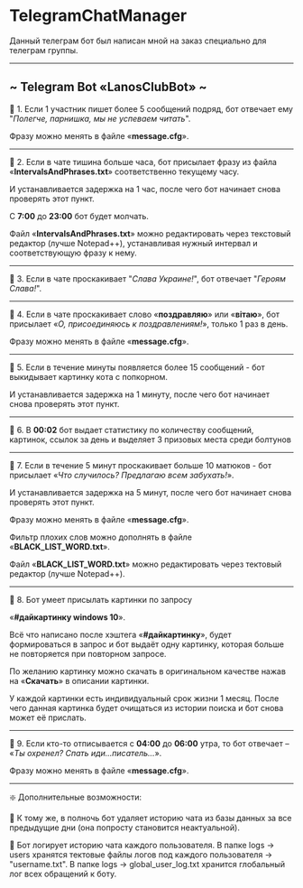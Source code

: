 # TelegramChatManager

Данный телеграм бот был написан мной на заказ специально для телеграм группы.

-----------------------------------
**~ Telegram Bot «LanosClubBot» ~**
-----------------------------------

🔹 1. Если 1 участник пишет более 5 сообщений подряд, бот отвечает ему "*Полегче, парнишка, мы не успеваем читать*".

Фразу можно менять в файле «**message.cfg**».

-----------------------------------

🔹 2.	Если в чате тишина больше часа, бот присылает фразу из файла «**IntervalsAndPhrases.txt**» соответственно текущему часу.

И устанавливается задержка на 1 час, после чего бот начинает снова проверять этот пункт.

С **7:00** до **23:00** бот будет молчать.

Файл «**IntervalsAndPhrases.txt**» можно редактировать через текстовый редактор (лучше Notepad++),
устанавливая нужный интервал и соответствующую фразу к нему.

-----------------------------------

🔹 3. Если в чате проскакивает "*Слава Украине!*", бот отвечает "*Героям Слава!*".

-----------------------------------

🔹 4. Если в чате проскакивает слово «**поздравляю**» или «**вiтаю**», бот присылает «*О, присоединяюсь к поздравлениям!*», только 1 раз в день.

Фразу можно менять в файле «**message.cfg**».

-----------------------------------

🔹 5. Если в течение минуты появляется более 15 сообщений - бот выкидывает картинку кота с попкорном.

И устанавливается задержка на 1 минуту, после чего бот начинает снова проверять этот пункт.

-----------------------------------

🔹 6. В **00:02** бот выдает статистику по количеству сообщений, картинок, ссылок за день и выделяет 3 призовых места среди болтунов

-----------------------------------

🔹 7. Если в течение 5 минут проскакивает больше 10 матюков - бот присылает «*Что случилось? Предлагаю всем забухать!*».

И устанавливается задержка на 5 минут, после чего бот начинает снова проверять этот пункт.

Фразу можно менять в файле «**message.cfg**».

Фильтр плохих слов можно дополнять в файле «**BLACK_LIST_WORD.txt**».

Файл «**BLACK_LIST_WORD.txt**» можно редактировать через тектовый редактор (лучше Notepad++).

-----------------------------------

🔹 8. Бот умеет присылать картинки по запросу

«**#дайкартинку windows 10**».

Всё что написано после хэштега «**#дайкартинку**», будет формироваться в запрос и бот выдаёт одну картинку, которая больше не повторяется при повторном запросе.

По желанию картинку можно скачать в оригинальном качестве нажав на «**Скачать**» в описании картинки.

У каждой картинки есть индивидуальный срок жизни 1 месяц. После чего данная картинка будет очищаться из истории поиска и бот снова может её прислать.

-----------------------------------

🔹 9. Если кто-то отписывается с **04:00** до **06:00** утра, то бот отвечает – «*Ты охренел? Спать иди...писатель...*».

Фразу можно менять в файле «**message.cfg**».

-----------------------------------

❇️ Дополнительные возможности:

🔸 К тому же, в полночь бот удаляет историю чата из базы данных за все предыдущие дни (она попросту становится неактуальной).

🔸 Бот логирует историю чата каждого пользователя.
	В папке logs -> users хранятся тектовые файлы логов под каждого пользователя -> "username.txt".
	В папке logs -> global_user_log.txt хранится глобальный лог всех обращений к боту.
